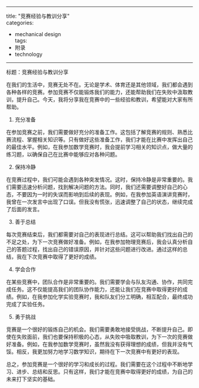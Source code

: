 
---  
title: "竞赛经验与教训分享"  
categories:  
  - mechanical design  
tags: 
  - 附录 
  - technology  
---  

标题：竞赛经验与教训分享

在我们的生活中，竞赛无处不在。无论是学术、体育还是其他领域，我们都会遇到各种各样的竞赛。参加竞赛不仅能锻炼我们的能力，还能帮助我们在失败中汲取教训，提升自己。今天，我将分享我在竞赛中的一些经验和教训，希望能对大家有所帮助。

1. 充分准备

在参加竞赛之前，我们需要做好充分的准备工作。这包括了解竞赛的规则、熟悉比赛流程、掌握相关知识等。只有做好这些准备工作，我们才能在比赛中发挥出自己的最佳水平。例如，在我参加数学竞赛时，我会提前学习相关的知识点，做大量的练习题，以确保自己在比赛中能够应对各种问题。

2. 保持冷静

在竞赛过程中，我们可能会遇到各种突发情况。这时，保持冷静是非常重要的。我们需要迅速分析问题，找到解决问题的方法。同时，我们还需要调整好自己的心态，不要因为一时的失误而影响到后续的表现。例如，在我参加英语演讲竞赛时，我曾在一次发言中出现了口误。但我没有慌张，迅速调整了自己的状态，继续完成了后面的发言。

3. 善于总结

每次竞赛结束后，我们都需要对自己的表现进行总结。这可以帮助我们找出自己的不足之处，为下一次竞赛做好准备。例如，在我参加物理竞赛后，我会认真分析自己的答题过程，找出自己的错误原因，并针对这些问题进行改进。通过这样的总结，我在下次竞赛中取得了更好的成绩。

4. 学会合作

在某些竞赛中，团队合作是非常重要的。我们需要学会与队友沟通、协作，共同完成任务。这不仅能提高我们的团队协作能力，还能让我们在竞赛中取得更好的成绩。例如，在我参加化学实验竞赛时，我和队友们分工明确，相互配合，最终成功完成了实验任务。

5. 勇于挑战

竞赛是一个很好的锻炼自己的机会。我们需要勇敢地接受挑战，不断提升自己。即使在失败面前，我们也要保持积极的心态，从失败中吸取教训，为下一次的竞赛做好准备。例如，在我参加数学竞赛时，虽然我没有获得理想的成绩，但我并没有气馁。相反，我更加努力地学习数学知识，期待在下一次竞赛中有更好的表现。

总之，参加竞赛是一个很好的学习和成长的过程。我们需要在这个过程中不断地学习、进步、总结和反思。只有这样，我们才能在竞赛中取得更好的成绩，为自己的未来打下坚实的基础。 
